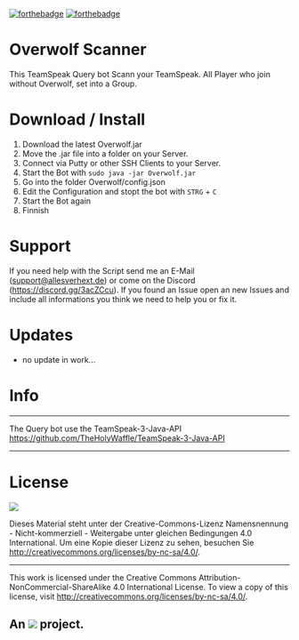 [![forthebadge](http://forthebadge.com/images/badges/built-with-love.svg)](http://forthebadge.com)
[![forthebadge](http://forthebadge.com/images/badges/check-it-out.svg)](http://forthebadge.com)

# Overwolf Scanner
This TeamSpeak Query bot Scann your TeamSpeak. All Player who join without Overwolf, set into a Group.


# Download / Install

1. Download the latest Overwolf.jar
2. Move the .jar file into a folder on your Server.
3. Connect via Putty or other SSH Clients to your Server.
4. Start the Bot with `sudo java -jar Overwolf.jar`
5. Go into the folder Overwolf/config.json
6. Edit the Configuration and stopt the bot with `STRG` + `C`
7. Start the Bot again
8. Finnish



# Support
If you need help with the Script send me an E-Mail (support@allesverhext.de) or come on the Discord (https://discord.gg/3acZCcu).
If you found an Issue open an new Issues and include all informations you think we need to help you or fix it.


# Updates

- no update in work...

# Info
______________________________________________________________________
The Query bot use the TeamSpeak-3-Java-API
https://github.com/TheHolyWaffle/TeamSpeak-3-Java-API
 ______________________________________________________________________

# License
![](https://mirrors.creativecommons.org/presskit/buttons/88x31/png/by-nc-sa.png)

Dieses Material steht unter der Creative-Commons-Lizenz Namensnennung - Nicht-kommerziell - Weitergabe unter gleichen Bedingungen 4.0 International. Um eine Kopie dieser Lizenz zu sehen, besuchen Sie http://creativecommons.org/licenses/by-nc-sa/4.0/.
____________________
This work is licensed under the Creative Commons Attribution-NonCommercial-ShareAlike 4.0 International License. To view a copy of this license, visit http://creativecommons.org/licenses/by-nc-sa/4.0/.

## An ![](https://magiccoder.de/images/magic/print.png) project.
